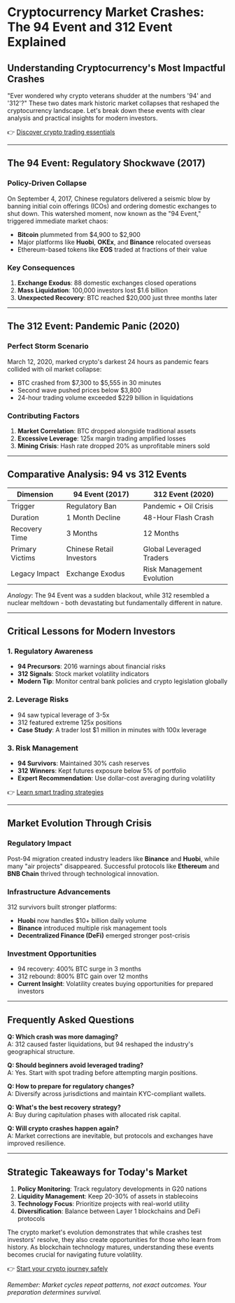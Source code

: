 # Cryptocurrency Market Crashes: The 94 Event and 312 Event Explained

## Understanding Cryptocurrency's Most Impactful Crashes

"Ever wondered why crypto veterans shudder at the numbers '94' and '312'?" These two dates mark historic market collapses that reshaped the cryptocurrency landscape. Let's break down these events with clear analysis and practical insights for modern investors.

👉 [Discover crypto trading essentials](https://bit.ly/okx-bonus)

---

## The 94 Event: Regulatory Shockwave (2017)

### Policy-Driven Collapse

On September 4, 2017, Chinese regulators delivered a seismic blow by banning initial coin offerings (ICOs) and ordering domestic exchanges to shut down. This watershed moment, now known as the "94 Event," triggered immediate market chaos:

- **Bitcoin** plummeted from $4,900 to $2,900
- Major platforms like **Huobi**, **OKEx**, and **Binance** relocated overseas
- Ethereum-based tokens like **EOS** traded at fractions of their value

### Key Consequences

1. **Exchange Exodus**: 88 domestic exchanges closed operations
2. **Mass Liquidation**: 100,000 investors lost $1.6 billion
3. **Unexpected Recovery**: BTC reached $20,000 just three months later

---

## The 312 Event: Pandemic Panic (2020)

### Perfect Storm Scenario

March 12, 2020, marked crypto's darkest 24 hours as pandemic fears collided with oil market collapse:

- BTC crashed from $7,300 to $5,555 in 30 minutes
- Second wave pushed prices below $3,800
- 24-hour trading volume exceeded $229 billion in liquidations

### Contributing Factors

1. **Market Correlation**: BTC dropped alongside traditional assets
2. **Excessive Leverage**: 125x margin trading amplified losses
3. **Mining Crisis**: Hash rate dropped 20% as unprofitable miners sold

---

## Comparative Analysis: 94 vs 312 Events

| Dimension        | 94 Event (2017)         | 312 Event (2020)          |
|------------------|-------------------------|---------------------------|
| Trigger          | Regulatory Ban          | Pandemic + Oil Crisis     |
| Duration         | 1 Month Decline         | 48-Hour Flash Crash       |
| Recovery Time    | 3 Months                | 12 Months                 |
| Primary Victims  | Chinese Retail Investors| Global Leveraged Traders  |
| Legacy Impact    | Exchange Exodus         | Risk Management Evolution |

*Analogy*: The 94 Event was a sudden blackout, while 312 resembled a nuclear meltdown - both devastating but fundamentally different in nature.

---

## Critical Lessons for Modern Investors

### 1. Regulatory Awareness

- **94 Precursors**: 2016 warnings about financial risks
- **312 Signals**: Stock market volatility indicators
- **Modern Tip**: Monitor central bank policies and crypto legislation globally

### 2. Leverage Risks

- 94 saw typical leverage of 3-5x
- 312 featured extreme 125x positions
- **Case Study**: A trader lost $1 million in minutes with 100x leverage

### 3. Risk Management

- **94 Survivors**: Maintained 30% cash reserves
- **312 Winners**: Kept futures exposure below 5% of portfolio
- **Expert Recommendation**: Use dollar-cost averaging during volatility

👉 [Learn smart trading strategies](https://bit.ly/okx-bonus)

---

## Market Evolution Through Crisis

### Regulatory Impact

Post-94 migration created industry leaders like **Binance** and **Huobi**, while many "air projects" disappeared. Successful protocols like **Ethereum** and **BNB Chain** thrived through technological innovation.

### Infrastructure Advancements

312 survivors built stronger platforms:
- **Huobi** now handles $10+ billion daily volume
- **Binance** introduced multiple risk management tools
- **Decentralized Finance (DeFi)** emerged stronger post-crisis

### Investment Opportunities

- 94 recovery: 400% BTC surge in 3 months
- 312 rebound: 800% BTC gain over 12 months
- **Current Insight**: Volatility creates buying opportunities for prepared investors

---

## Frequently Asked Questions

**Q: Which crash was more damaging?**  
A: 312 caused faster liquidations, but 94 reshaped the industry's geographical structure.

**Q: Should beginners avoid leveraged trading?**  
A: Yes. Start with spot trading before attempting margin positions.

**Q: How to prepare for regulatory changes?**  
A: Diversify across jurisdictions and maintain KYC-compliant wallets.

**Q: What's the best recovery strategy?**  
A: Buy during capitulation phases with allocated risk capital.

**Q: Will crypto crashes happen again?**  
A: Market corrections are inevitable, but protocols and exchanges have improved resilience.

---

## Strategic Takeaways for Today's Market

1. **Policy Monitoring**: Track regulatory developments in G20 nations
2. **Liquidity Management**: Keep 20-30% of assets in stablecoins
3. **Technology Focus**: Prioritize projects with real-world utility
4. **Diversification**: Balance between Layer 1 blockchains and DeFi protocols

The crypto market's evolution demonstrates that while crashes test investors' resolve, they also create opportunities for those who learn from history. As blockchain technology matures, understanding these events becomes crucial for navigating future volatility.

👉 [Start your crypto journey safely](https://bit.ly/okx-bonus)

*Remember: Market cycles repeat patterns, not exact outcomes. Your preparation determines survival.*